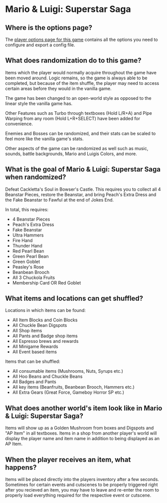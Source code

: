 # Mario & Luigi: Superstar Saga

## Where is the options page?

The [player options page for this game](../player-options) contains all the options you need to configure and
export a config file.

## What does randomization do to this game?

Items which the player would normally acquire throughout the game have been moved around. Logic remains, so the game is
always able to be completed, but because of the item shuffle, the player may need to access certain areas before they
would in the vanilla game.

The game has been changed to an open-world style as opposed to the linear style the vanilla game has.

Other Features such as Turbo through textboxes (Hold L/R+A) and Pipe Warping from any room (Hold L+R+SELECT) have been added for convenience.

Enemies and Bosses can be randomized, and their stats can be scaled to feel more like the vanilla game's stats.

Other aspects of the game can be randomized as well such as music, sounds, battle backgrounds, Mario and Luigis Colors, and more.

## What is the goal of Mario & Luigi: Superstar Saga when randomized?

Defeat Cackletta's Soul in Bowser's Castle. This requires you to collect all 4 Beanstar Pieces, restore the Beanstar, and bring Peach's Extra Dress and the Fake Beanstar to Fawful at the end of Jokes End. 

In total, this requires:
- 4 Beanstar Pieces
- Peach's Extra Dress
- Fake Beanstar
- Ultra Hammers
- Fire Hand
- Thunder Hand
- Red Pearl Bean
- Green Pearl Bean
- Green Goblet
- Peasley's Rose
- Beanbean Brooch
- All 3 Chuckola Fruits
- Membership Card OR Red Goblet

## What items and locations can get shuffled?

Locations in which items can be found:
- All Item Blocks and Coin Blocks
- All Chuckle Bean Digspots
- All Shop items
- All Pants and Badge shop items
- All Espresso brews and rewards
- All Minigame Rewards
- All Event based items

Items that can be shuffled:
- All consumable items (Mushrooms, Nuts, Syrups etc.)
- All Hoo Beans and Chuckle Beans
- All Badges and Pants
- All key items (Beanfruits, Beanbean Brooch, Hammers etc.)
- All Extra Gears (Great Force, Gameboy Horror SP etc.)

## What does another world's item look like in Mario & Luigi: Superstar Saga?

Items will show up as a Golden Mushroom from boxes and Digspots and "AP Item" in all textboxes.
Items in a shop from another player's world will display the player name and item name in addition to being displayed as an AP Item.

## When the player receives an item, what happens?

Items will be placed directly into the players inventory after a few seconds. Sometimes for certain events and cutscenes to be properly triggered right after you recieved an item, you may have to leave and re-enter the room to properly load everything required for the respective event or cutscene.
